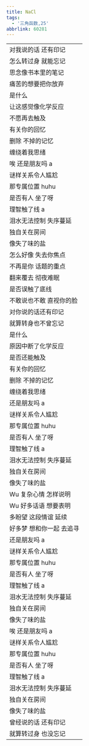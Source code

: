 ```yaml
---
title: NaCl
tags:
  - '三角函数,25'
abbrlink: 60281
---
```

|      |
|--|
|对我说的话 还有印记|
|怎么转过身 就能忘记|
|思念像书本里的笔记|
|痛苦的想要把你放弃|
|是什么|
|让这感觉像化学反应|
|不愿再去触及|
|有关你的回忆|
|删除 不掉的记忆|
|缠绕着我思绪|
|唉 还是朋友吗       a|
|谜样关系令人尴尬|
|那专属位置 huhu|
|是否有人 坐了呀|
|理智触了线       a|
|泪水无法控制 失序蔓延|
|独自关在房间|
|像失了味的盐|
|怎么好像 失去你焦点|
|不再是你 话题的重点|
|翻来覆去 彻夜难眠|
|是否误触了底线|
|不敢说也不敢 直视你的脸|
|对你说的话还有印记|
|就算转身也不曾忘记|
|是什么|
|原因中断了化学反应|
|是否还能触及|
|有关你的回忆|
|删除 不掉的记忆|
|缠绕着我思绪|
|还是朋友吗       a|
|谜样关系令人尴尬|
|那专属位置 huhu|
|是否有人 坐了呀|
|理智触了线       a|
|泪水无法控制 失序蔓延|
|独自关在房间|
|像失了味的盐|
|Wu 复杂心情 怎样说明|
|Wu 好多话语 想要表明|
|多盼望 这段情谊 延续|
|好多梦 想和你一起 去追寻|
|还是朋友吗       a|
|谜样关系令人尴尬|
|那专属位置 huhu|
|是否有人 坐了呀|
|理智触了线       a|
|泪水无法控制 失序蔓延|
|独自关在房间|
|像失了味的盐|
|唉 还是朋友吗       a|
|谜样关系令人尴尬|
|那专属位置 huhu|
|是否有人 坐了呀|
|理智触了线       a|
|泪水无法控制 失序蔓延|
|独自关在房间|
|像失了味的盐|
|曾经说的话 还有印记|
|就算转过身 也没忘记|